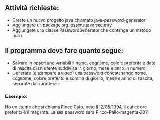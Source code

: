 ## Attività richieste:

- Create un nuovo progetto java chiamato java-password-generator
- Aggiungete un package org.lessons.java.security
- Aggiungete una classe PasswordGenerator che contenga un metodo main

## Il programma deve fare quanto segue:

- Salvare in opportune variabili il nome, cognome, colore preferito e data di nascita di un utente suddivisa in giorno, mese e anno in numero
- Generare (e stampare a video) una password concatenando nome, cognome, colore preferito e somma di giorno, mese e anno di nascita, separate dal carattere -

### Esempio:

Ho un utente che si chiama Pinco Pallo, nato il 12/05/1994, il cui colore preferito è il magenta. La sua password sarà Pinco-Pallo-magenta-2011
